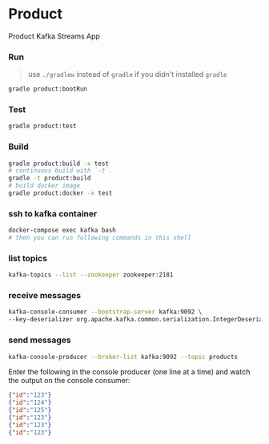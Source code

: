 Product
========
Product Kafka Streams App
 

### Run
> use `./gradlew` instead of `gradle` if you didn't installed `gradle`
```bash
gradle product:bootRun
```
### Test
```bash
gradle product:test
```
### Build
```bash
gradle product:build -x test 
# continuous build with `-t`. 
gradle -t product:build
# build docker image
gradle product:docker -x test 
```

### ssh to kafka container
```bash
docker-compose exec kafka bash
# then you can run following commands in this shell
```

### list topics
```bash
kafka-topics --list --zookeeper zookeeper:2181
```

### receive messages
```bash
kafka-console-consumer --bootstrap-server kafka:9092 \
--key-deserializer org.apache.kafka.common.serialization.IntegerDeserializer --property print.key=true --topic product-counts
```

### send messages
```bash
kafka-console-producer --broker-list kafka:9092 --topic products
 ```
 
 
Enter the following in the console producer (one line at a time) and watch the output on the console consumer:
```json 
{"id":"123"}
{"id":"124"}
{"id":"125"}
{"id":"123"}
{"id":"123"}
{"id":"123"}
 ```
